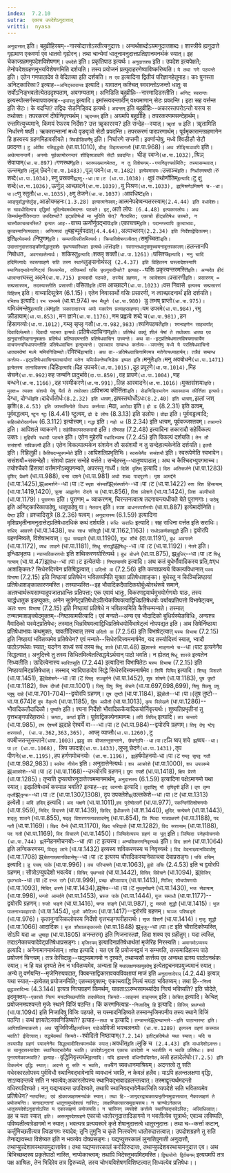 ```yaml
---
index:  7.2.10
sutra:  एकाच उपदेशेऽनुदात्तात्
vritti:  nyasa
---
```


`अनुदात्तात्` इति। बहुव्रीहिरयम्--नास्योदात्तोऽस्तीत्यनुदात्तः। अन्वर्थशब्दोऽयमनुदात्तशब्दः। शास्त्रीये ह्यनुदात्ते गृह्यमाण एकवर्णा एव धातवो गृह्येरन्। तथा चान्येवां धातूनामनुदात्तप्रतिज्ञानमनर्थकं स्यात्। इह चेकाज्ग्रहममुपदेशविशेषणम्।
`उपदेशे` इति। प्रकृतिपाठ इत्यर्थः। `अनुदात्तश्च` इति। उपदेश इत्यपेक्षते; तेनोपदेशग्रहणमुभयविशेषणमिति दर्शयति। तस्य प्रयोजनं प्रत्युदाहरणेष्वाविष्करिष्यति। `ये तथा गणे पठ्यन्ते` इति। एतेन गणपाठादेव ते वेदितव्या इति दर्शयति। `त एव` इत्यादिना द्वितीयं परिज्ञानहेतुमाह। काः पुनस्ता अनिट्कारिकाः? इत्याह--`अनिट्स्वरान्तः` इत्यादि। यावातन् कश्चित् स्वरान्तोऽजन्तो धातुः स सर्वोऽनिङ्भवतोत्येतददृश्यताम्, अवगम्यताम्। अनिडिति बहुव्रीहिः--नास्मादिडस्तीति। `अनिट् स्वरान्तः` इत्यस्योत्सर्गस्यापवादमाह--`इमांस्तु` इत्यादि। इमांस्त्वदन्तादीन् वक्ष्यमाणान् सेटः प्रवदन्ति। इटा सह वर्त्तन्त इति सेटः। के वदन्ति? तद्विदः सेडनिड्विद इत्यर्थः। `अदन्तम्` इति बहुव्रीहिः--अकारस्तपरोऽन्तो यसय स तथोक्तः। तपरकरणं दीर्घनिवृत्त्यर्थम्। `ॠदन्तम्` इति। अयमपि बहुव्रीहिः। तपरकरणमसन्देहार्थम्। रन्तमित्युच्यमाने, किमयं रेफस्य निर्देशः? उत्त ॠकारस्य? इति सन्देह--स्यात्। `ॠतां च` इति। ॠतामिति निर्धारणे षष्ठी। ऋकारान्तानां मध्ये वृङवृञो सेटौ प्रवदन्ति। तपरकरणं पादपरणार्थम्। पूर्वमृकारान्तग्रहणागेन हि ह्रस्वस्य ग्रहणमिहावसीयते। `श्विडीङिवर्णेषु` इति। निर्घारणे सप्तमी। इवर्णान्तेषु, मध्ये श्विडीङौ सेटौ प्रवदन्त। `टु ओश्वि गतिवृद्ध्योः` (धा.पा.1010), `डीङ् विहायसागतौ` (धा.पा.968)। `अथ शीङ्श्रिञावपि` इति। `अथेत्यानन्तर्ये। अनयोः पूर्वक्तयोरनन्तरं शीङ्श्रिञावपि सेटौ प्रवदन्ति। `घीङ् स्वप्ने` (धा.पा.1032), `श्रिञ् सेवायाम्` (धा.पा.897)।
`गणस्थम्` इति। स्वरूपख्यानमेतत्, न तु विशेषणम्--गणनिवृत्त्यर्थमिति; तस्यासम्भवात्। `ऊन्तम्` इति। `लूञ् छेदने` (दा.पा.1483), `पूञ् पवने` (धा.पा.1482) इत्येवमादयः। `उत्ताञ्च` इति। निर्धारणषष्ठी। `रु शब्दे` (धा.पा.1034), `स्नु प्रस्रवणे`झ्र्ष्णु--धा।पा।ट (धा.पा.1038)। `क्षुवं तथोर्णोतिम्` इत्यादि। `टु क्षु शब्दे` (धा.पा.1036), `ऊर्णुञ् आच्छादने` (धा.पा.1039), `यु मिश्रण` (धा.पा.1033), झ्र्मिश्रणेऽमिश्रणे च--धा।पा।ट `णु स्तुतौ` (धा.पा.1035), `क्ष्णु तेजने` (धा.पा.1037)। `आवधिष्ट` इति। आङ्पूर्वाद्धन्तेर्लुङ्, `आङोयमहनः` (1.3.28) इत्यात्मनेपदम्; `आत्मनेपदेष्वन्यतरस्याम्` (2.4.44) इति वधादेशः। स चावधीदित्यत्र वृद्धिर्मा भूदित्येवमर्थमदन्तः पठ्यते। इट्, `अतो लोपः` (6.4.48) इत्यकारलोपः।
अथ किमर्थमूर्णोतिरुदात्त उपदिश्यते? इट्प्रतिषेधो मा भूदिति चेत्? नैतदस्ति; एकाचो हीट्प्रतिषेध उच्यते, न चास्यैकाचत्वमस्ति? इत्यत आह--`वाच्य ऊर्णोर्णुवद्भावः` इति। `एकाच्त्वम्` इति। पदान्तस्यापि कुत्वाभावः, कुत्वस्यानित्यत्वात्। अनित्यत्वं तु `बह्वच्पूर्वपदात्` (4.4.64), `अल्पाच्तरम्` (2.2.34) इति निर्देशाद्वेदितव्यम्। `इति` इत्येवमर्थः। `निपुणम्` इति। सम्यगविपरीतमित्यर्थः। क्रियाविशेषणञ्चैतत्। `समुच्चिताः` इति। उदात्तानुदात्तसङ्कीर्णाद्धातुराशेः पृथग्व्यवस्थिता इत्यर्थः।
`ततः` इति। स्वरान्तधातुसमुच्चयनादुत्तरकालम्। `हलन्तानपि निबोधत`, अवगच्छतेत्यर्थः। `शकिस्तु` इत्यादि। `शक्लृ शक्तौ` (धा.पा.1261)। `घसिश्च` इत्यादि। ननु चादिं हदिमित्यादेः स्वरूपग्रहणे सति तस्य स्थाने `लुङ्सनोर्थस्लृ` (2.4.37) इति विहितस्य घस्लादेशस्यापि स्यानिवद्भावेनानिट्त्वं सिध्यत्येव, तत्किमर्थं घसिः पृथगुपादीयते? इत्याह--`घसिः प्रकृत्यन्तरमस्ति` इति। अन्यदेव हीदं धात्वन्तरं `घस्लु अदने` (धा.पा.715) इत्यदादौ पठ्यते, तस्येदं ग्रहणम्, न त्वादेशस्य। `प्रसारणी` इति। प्रसारणम् = सम्प्रसारणम्, तदस्यास्तीति प्रसारणी। `वसिता` इति। `वस आच्छादने` (धा.पा.1023)। `वस निवासे` इत्यस्य सम्प्रसारणं विहितम्` इति। वाच्यादिसूत्रेण (6.1.15)। एतेन निवासार्थो वसिः प्रसारणी, न त्वाच्छादनार्थं इति दर्शयति।
`रभिश्च` इत्यादि। `रभ राभस्ये` (धा.पा.974) `यभ मैथुने (धा.पा.980) `डु लभष् प्राप्तो` (धा.पा.975)।
`यमिञंमन्तेषु` इत्यादि। `ञम्` इति ञकारादारभ्य अमो मकारेण प्रत्याहरग्रहणम्। `यम उपरमे` (धा.पा.984), `रमु क्रीडायाम्` (धा.पा.853), `मन ज्ञाने` (धा.पा.1176), `णम प्रह्वत्वे शब्दे च` (धा.पा.981), `हन हिंसागत्योः` (धा.पा.1012), `गम्लृ सृप्लृ गतौ` (धा.पा.982,983)। `श्यनिपठ्यते` इति। श्यन्ग्रहणेन साहचर्यात् दिवादिर्लक्ष्यते। दिवादौ पठ्यत इत्यर्थः। `प्रतिषेधदाचिनाम्` इति। प्रतिषेधं वक्तुं शीलं येषां ते तथोक्ताः धातव एव ह्यनुदात्तलिङ्गानुषक्ताः प्रतिषेधं प्रतिपादयन्तति प्रतिषेधवाचिन उच्यन्ते। अथ वा--इट्प्रतिषेधमात्मविषयमाचार्येण वाचयन्त्यभिधापयन्तीति प्रतिषेधवाचिन इत्युच्यन्ते। एवञ्चात्र सम्बन्धः कर्त्तव्यः--ञमन्तेषु मध्ये ये परतिषेधवाचिनो धातवस्तेषां मध्ये यमिरनिडिष्यते। `रमिश्च` इत्यादि। अथ वा--प्रतिषेधवाचिनामित्यत्र मतेनेत्यध्याहार्यम्। तत्रैवं सम्बन्ध कर्त्तव्यः--इट्प्रतिषेधवाचिनामाचार्याणां मतेन यमिर्ञमन्तेष्वनिडेक इष्यत इति।
`मनुतेः` इति। `मनु अवबोधने` (धा.पा.1471) इत्येतस्य तानादिकस्य।
`दिहिः` इत्यादि। `दिह उपचये` (धा.पा.1015), `दुह प्रपूरणे` (धा.पा.1014), `मिह सेचने` (धा.पा.992) `रुह जन्मनि प्रादुर्भावे` (दा.पा.859), `वह प्रापणे` (धा.पा.1004), `णह बन्धने` (धा.पा.1166), `दह भस्मीकरणे` (धा.पा.991), `लिह आस्वादने` (धा.पा.1016)। `मुक्तसंशयाः` इति। मुक्तः= त्यक्तः संशयो येषु यैर्वा ते तथोक्ताः। `प्रविभज्य कीर्त्तिताः` इति। सेडनिङ्विभागेन व्यवस्थाप्य कीर्त्तिता इत्यर्थः।
`देग्धा, दोग्धा` इति। `दादेर्धातोर्धः` (8.2.32) इति धत्वम्, `झषस्तथोर्धोऽधः` (8.2.40) इति धत्वम्, `झलां जश् झशि` (8.4.53) इति जश्त्वमित्येते विधयः कर्त्तव्याः। `मेढा, `आरोढा` इति। `हो ढः` (8.2.31) इति ढत्वम्, पूर्ववद्धत्वम्, `ष्टुन ष्टुः` (8.4.41) ष्टुत्वम्, `ढो ढे लोपः` (8.3.13) इति डलोपः। `वोढा` इति। पूर्ववड्ढत्वादि; `सहिवबोरोदवर्णस्य` (6.3.112) इत्योत्त्वम्। `नद्धा` इति। `नहो धः` (8.2.34) इति धत्वम्, पूर्ववज्जश्तवम्। `तन्नान्तरे` इति। आपिशले व्याकरणे। `सहेर्विकल्पस्तकरादौ` इति। `तीषसह` (7.2.48) इत्यादिना तकारादौ सहेर्विकल्प उक्तः। `मुहिरपि रधादौ पठ्यते` इति। एतेन मुहेरपि `रधादिभ्यश्च` (7.2.45) इति विकल्पं दर्शयति। `तेन तौ ससंशयौ सविकल्पौ` इति। एतेन विकल्पात्मकेन संशयेन तौ ससंशयौ न तु सन्देहात्मकेनेति दर्शयति। `इतरौ` इति। रिहिलुही। `कैश्चिदभ्युपगम्येते` इति। आपिशलिप्रभृतिभिः। `स्वरूपेणैव ससंशयौ` इति। स्वरूपेणेति स्वभावेन। ससंशयौ=ससन्देहौ। संशयो ह्यतर सन्देहे वर्त्तते। सन्देहस्तु--धातुष्वपाठात्। अथ च कैश्चिदभ्युपगमाच्च। तयोश्चैको हिंसायां वर्त्तमानोऽब्युपगम्यते, अपरस्तु गार्ध्ये।
`दिशिं दृशिम्` इत्यादि। `दिश अतिसर्जने` (धा.पा.1283) `दृशिर् प्रेक्षणे` (धा.पा.988), `दन्श दशने` (धा.पा.981) `अथो शब्दः पादपूरणे। मृश आमर्द्दने` (धा.पा.1425),झ्र्`आमर्शने`--धा।पा।ट `स्पृश संस्पर्शे`झ्र्`संस्पर्शने`--धा।पा।ट (धा.पा.1422) `रुश रिश हिंसायाम्` (धा.पा.1419,1420), `क्रूश आह्वानेग रोदने च` (धा.पा.856), `विश प्रवेशने` (धा.पा.1424), `लिश अल्पीभावे` (धा.पा.1179)। `पुराणगाः` इति। पुराणम् = व्याकरणम्, चिरन्तनत्वात्ष तदगायन्त्यधीयते येते पुराणगाः। `पाठेषु` इति अनिट्कारिकापाठेषु, धातुपाठेषु वा। `नेतरान्` इति। `स्पश बाधनस्पर्शनयोः` (धा.पा.887) इत्येमादीनिति।
`देष्टा` इति। व्रश्चादिसूत्रे (8.2.36) षत्वम्। `अनुदात्तस्य` (6.1.59) इत्यादिना मृशिप्रभृतीनामनुदात्तेट्प्रतिषेधादधिकं कथं दर्शयति।
`रुधिः सराधिः` इत्यादि। सह राधिना वर्त्तत इति सराधिः। `रुधिर् आवरणे` (धा.पा.1438), `राध साध संसिद्धौ` (धा.पा.1162,1163)। `राधोऽकर्मकाद्वृद्धौ` इति। द्वयोरपि ग्रहणमिष्यते, विशेषाभावात्। `युध सम्प्रहारे` (धा.पा.1190), `शुध शौचे` (दा.पा.1191), `बुध अवगमने` (धा.पा.1172), `व्यध ताडने` (धा.पा.1181), `सिधु संराद्धौ`झ्र्`षिधु`--धा।पा।ट (धा.पा.1192)। `नेतरे` इति। इन्धिप्रभृतयः। `न्याय्यविकरणयोः` इति शब्विकरणयोरित्यर्थः। `बुध बोधने` (धा.पा.875), झ्र्`बुधिर्`--धा।पा।ट `षिधु गत्याम्` (धा.पा.47)झ्र्`विध`--धा।पा।ट इत्येतयोः। `निष्ठायामपि` इत्यादि। अथ कतं बुधेर्भौवादिकस्य प्रति,#एध आशङ्कितः? सिधेरुदित्त्वेन प्रतिषिद्धत्वात्। `उदित्तो वा` (7.2.56) इति कत्वाप्रत्यये विकल्पविधानात् `यस्य विभाषा` (7.2.15) इति निष्ठायां प्रतिषेधेन भवितव्यमिति युक्ता प्रतिषेधाशङ्का। बुधेस्तु न किञ्चिन्निष्ठायां प्रतिषेधाशङ्काकारणमस्ति। तस्याप्यस्ति--इह भौवादिकदैवादिकयोर्बुध्योरर्थरूपे समाने, अतश्चार्थरूपसाम्यादुपजातभ्रान्तिः प्रतिपत्ता; एक एवायं धातुः, विकरणद्वयार्थमुभयोर्गणयोः पाठः, तस्य चार्द्धधातुक इडप्युक्तः, अनेन सूत्रेणेट्प्रतिषेधोऽपीत्येकविषयत्वाद्विधिप्रतिषेधयोः पर्यायप्रतिपत्तो विभाषेट्त्वम्, अतः `यस्य विभाषा` (7.2.15) इति निष्ठायां प्रतिषेधे न भवितव्यमिति कैश्चिन्मन्यते। तस्मात् तन्मतमाशङ्क्येदमुक्तम्--निष्ठायामपीत्यादि। एवं मन्यते--अन्य एव भौदादिको बुधिर्यस्येङविधिः, अन्यश्च वैवादिको यस्येट्प्रतिषेधः; तस्मात् भिन्नविषयत्वाद्विधिप्रतिषेधयोर्विभाषेट्त्वं नोपपद्यत इति। अथ सिषेर्निष्ठाया प्रतिषेधाभावः कथमुक्तः, यावतीदिस्वात् तस्य `उदितो वा` (7.2.56) इति विभाषेट्त्वात् `यस्य विभाषा` (7.2.15) इति निष्ठायां भवितव्यमेव प्रतिषेधेन? एवं मन्यते--सिधेरुदित्त्वमनार्षमेव, यद तस्योदित्त्वं स्यात्, भ्वादौ पाठोऽनर्थकः स्यात्; यदनेन साध्यं रूपं तस्य `षिधू शात्रे` (धा.पा.48) झ्र्`शास्त्रे माङ्गल्ये च`--धा।पाट इत्यनेनैव सिद्धत्वात्। अनुदित्त्वे तु तस्य सिधितमित्येतत्सिद्धयेऽर्थवान् पाठो भवति। न ह्येतत् `षिधू शास्त्रे` इत्यतेन सिध्यतीति। ऊदित्त्वेनास्य `स्वरितसूति` (7.2.44) इत्यादिना विभाषितेटः `यस्य विभाषा` (7.2.15) इति निष्ठायामिट्प्रतिषेधात्। तस्माद् भ्वादिपाठादेव सिद्धे सिधेरुदित्त्वमनार्षमेव।
`शिर्षि पिषिम्` इत्यादि। `शिष्लृ विशरणे` (धा.पा.1451), झ्र्`विशेषणे`--धा।पा।ट `पिष्लृ सञ्चूर्णने` (धा.पा.1452), `शुष शोषणे` (धा.पा.1183), `पुष पुष्टौ` (धा.पा.1182), `त्विष दीप्तौ` (धा.पा.1001)। `जिषु विषु मिषु सेचने` (धा.पा.697,698,699), `श्रिषु श्लिषु प्रषु प्लुषु दाहे` (धा.पा.701-704)--द्वयोरपि ग्रहणम्। `तुष तुष्टौ` (धा.पा.1184), झ्र्`प्रीतौ`--धा।पा।(तूष तुष्टो--धा.पा.674)ट `दुष वैकृत्ये` (धा.पा.1185), `द्विष अप्रीतौ` (धा.पा.1013), `कृष विलेखने` (धा.पा.1286)--भौवादिकतौदादिकौ। `पुष्यति` इति। श्यना निर्देशो भौवादिककैयादिकयोर्निवृत्त्यर्थः। शुष्यतिप्रभृतीनां तु वृत्तभङ्गपरिहारार्थः। `क्रष्टा, कर्ष्टा` इति। पूर्ववद्विकल्पेनामागमः।
`तपिं तिपिम्` इत्यादि। `तप सन्तापे` (धा.पा.985), `तप ऐश्यर्ये` झ्र्दाहे ऐश्वर्ये वा---धा।पा।ट (धा.पा.984)--द्वयोरपि ग्रहणम्। `तिपृ तेपृ ष्टेपृ क्षरणार्थाः, (धा.पा.362,363,365), `आप्लृ व्याप्तौ` (धा.पा.1260), `टु वपबीजतन्तुसन्ताने` (धापा.1003),झ्र्डु वप बीजतन्तुसन्ताने, छेदनेऽपि--धा।पा।ट `ञि ष्वप् शये` झ्र्`ष्वप`--धा।पा।ट (धा.पा.1068), `लिप उपदाहे` (धा.पा.1433), `लुप्लू छेदने` (धा.पा.1431), `तृप पीणने` (धा.पा.1195), `हप हर्णणमोचनयोः` (धा.पा.1196), झ्र्`हर्षमोहनयो-धा।पा।ट `गम्लृ सृप्लृ गतौ` (धा.पा.982,983)। `स्वरेण नीचेन` इति। अनुदात्तेनेत्यर्थः। `शप आक्रोशे` (धा.पा.1000), `शप उपालम्भे` झ्र्`आक्रोशे`--धा।पा।ट (धा.पा.1168)--उभयोरपि ग्रहणम्। `छुप स्पर्शे` (धा.पा.1418), `क्षिप प्रेरणे` (धा.पा.1285)। तृप्यति दृप्यत्योरनुदात्तेत्त्वममागमार्थम्, `अनुदात्तस्य` (6.1.59) इत्यादिना पक्षेऽमागमो यथा स्यात्। इद्प्रतिषेधार्थं कस्मान्न भवति? इत्याह--`इट् त्वनयोः` इत्यादि। `तुदादिषु यौ तृपिदृपी` इति। `तृप तृम्प तृप्तौ`झ्र्`तृन्फ`--धा।पा।ट (धा.पा.1307,1308), दृप उपक्लेशे`झ्र्`उल्लकेशे--धा।पा।ट (धा.पा.1313) इत्येतौ।
`अदिं हदिम्` इत्यादि। `अद भक्षणे` (धा.पा.1011),`हद पुरोषोत्सर्गे` (धा.पा.977), `स्कन्दिर्गतिशोषणयोः` (धा.पा.959), `भिदिर् विदारणे` (धा.पा.1439), `छिदिर् द्वैधीकरणे` (धा.श.1440), `क्षुदिर् सम्पेषणे` (धा.पा.1443), `शद्लु शातने` (धा.पा.855), `षद्लृ विशरणगत्यवसादनेषु` (धा.पा.854), `ञि ष्विदा गात्रप्रक्षरणे` (धा.पा.1188), `पद गतौ` (धा.पा.1169)। `खिद दैन्ये` (धा.पा.1170), `खिद परिद्याते` (धा.पा.1282), `विद सत्तायाम्` (धा.पा.1188), `पद गतौ` (धा.पा.1169), `विद विचारणे` (धा.पा.1450)। `ञिष्विदेत्यस्य ग्रहणं मा भूत्` इति। `ञिष्विदा स्नेहमोचनयोः (धा.पा.744) झ्र्`स्नेहनमोचनयोः--धा।पा।ट इत्यस्य। `अन्यविकरणनिवृत्त्यर्थः` इति। `विद ज्ञाने` (धा.पा.1064) इति लग्विकरणस्य, `विद्लृ लाभे` (धा.पा.1432) इत्यस्य शविकरणस्य च निवृत्त्यर्थः। `विद वेदनाख्यानविवासेषु` (धा.पा.1708) झ्र्`चेतनाख्यानविवासेषु`--धा।पा।ट इत्यस्य चौरादिकस्यानेकाच्त्वा देवाप्रसङ्गः।
`पचिं वचिम्` इत्यादि। `डु पचष् पाके` (धा.पा.996)। `वच परिभाषणे` (धा.पा.1063), `व्रुवो वचिः` (2.4.53) इति च द्वयोरपि ग्रहणम्। सौत्रोऽप्युपदेशो भवत्येव। `विचिर् पृथग्भावे` (धा.पा.1442), `विचिर् विवेचने` (धा.1094), झ्र्`विजिर् पृथग्भावे`--धा।पा।ट `रन्ज रागे` (धा.पा.999), `प्रच्छ ज्ञीप्सायाम्` (धा.पा.1413), `णिजिर् शौचपोषणयोः` (धा.पा.1093), `षिचिर् क्षरणे` (धा.पा.1434),झ्र्`षिच`--धा।पा।ट `मुच्लृमोक्षणे` (धा.पा.1430), `भज सेवायाम्` (धा.पा.998), `भन्जो आमर्दने` (धा.पा.1453), `भ्रस्ज पाके` (धा.पा.1444), `युज समाधौ` (धा.पा.1177)--द्वयोरपि ग्रहणम्। `रुजो भङ्गे` (धा.पा.1416), `षन्ज सङ्गे` (धा.पा.987), `टु मस्जो शुद्धौ` (धा.पा.1415)। `भुज पालनाभ्यवहारयोः` (धा.पा.1454), `भुजो कौटिल्य` (धा.पा.1417)--द्वरोरपि ग्रहणम्। `ष्वञ्ज परिष्वङ्गे` (धा.पा.976)। कृतानुनासिकलोपस्य निर्देशो वृत्तभङ्गपरीहारार्थः। `सृज विसर्गे` (धा.पा.1414)। `मृजू शुद्धौ` (धा.पा.1066) आदादिकः। `मृज शौचालङ्कारयोः` (धा.पा.1848) झ्र्`मृजू`--धा।पा।ट इति चौरादिकोप्यस्ति, सोऽपि यदा `आ धुषाद्वा` (धा.पा.1805) अनन्तरम्) इति णिजनास्त#, तिदा शक्य एव ग्रहीतुम्। यदा त्वस्ति, तदाऽनेकाच्त्वादेवेट्प्रतिषेधाप्रसङ्गः।
`मृजिरयम्` इत्यादिनप्रतिषेधार्थतां मृजेरिह निरस्यति। `अमागमोऽप्यस्य` इत्यादि। अनेनामागमार्थताम्। `तदिह` इत्यादि। यत एव हि प्रयोजनद्वयं न सम्भवति, तत्समादिहास्य पाठे प्रयोजनं चिन्त्यम्। तत्र केचिदाहुः--यद्यप्यमागमो न दृश्यते, तथाप्यसौ कर्त्तव्य एव अन्यथा ह्यस्य पाठोऽनर्थकः स्यात्। न हि यन्न दृश्यते तेन न भवितव्यमेव, अन्यता हि `यथालक्षणमप्रयुक्तेषु` इत्येतद्वचनमप्रयुज्यमानं स्यात्। अन्ये तु वर्णयन्ति--मृजेनिरुपपदात्, क्विबन्ताद्विकारावयवविवक्षायां माजं इति `अनुदात्तादेरञ्` (4.2.44) इत्यञ् यथा स्यात्--इत्येतत् प्रयोजनमिति; एतच्चायुक्तम्; एकाच्त्वाद्धि नित्यं मयटा भवितव्यम्। तथा हि--`नित्यं वृद्धञरादिभ्यः` (4.3.144) इत्यत्र नित्यग्रहणं किमर्थम्, यावताऽऽरम्भसामर्थ्यादेव नित्यं भविष्यति? इति चोदेते, इदमुक्तम्--`एकाचो नित्यं मयटमिच्छन्तीति तदर्थमेतत् क्रियते--त्वङ्मयं वाङ्मयम्` इति। `केचित्` इत्यादि। केचित् प्रयोजनमपश्यन्तो मृजेः स्थाने विजिं पठन्ति। किं करणमित्याह--`निजादिषु हि` इत्यादि। `विजिर् प्रथग्भावे` (धा.पा.1094) इति निजादिषु विजिः पठ्यते, स यस्मादनिडिष्यते तस्मान्भृजिमपनीय तस्य स्थाने विजिं पठन्ति। कथं ज्ञायतेऽसावनिडिष्यते? इत्याह--`तथा च` इत्यादि। `तन्त्रान्तरे`झ्र्`ग्रन्थान्तरे--इति पाठान्तरम्ट इति। आपिशलिष्याकरणे। अथ `सुजिविजी` इत्यस्मिन् पाठे `ओविजी भयचलनयोः` (धा.पा.1289) इत्यस्य ग्रहणं कस्मान्न भवति? ईदित्त्वात्। तद्ध्येवमर्थं क्रियते--`श्वोदितो निष्ठायाम्` (7.2.14) इतीट्प्रतिषेधो यथा स्यात्। यदि च तस्यापीह ग्रहणं स्यादनेनैव सिद्धत्वादीदित्त्वमनर्थकं स्यात्।
`अवधीत्` इति। `लुङि च` (2.4.43) इति वाधादेशोऽदन्तः। स चानुदत्तस्यादेशः स्थानिवद्भावेनैव भवति। उपदेशेऽनुदात्त एकाच उपदेशो न भवतीति न भवति प्रतिषेधः। कथं पुनरयमेकाज्भवति? इत्याह--`वृद्धिनिवृत्त्यर्थम्` इत्यादि। यदि ह्यदन्तो वधिर्नोपदिश्येत, `अतो हलादेर्लघोः` (7.2.5) इति विकल्पेन वृद्धिः स्यात्। अदन्ते तु सति न भवति, तत्र `येन च्यवधानमाश्रियम्। अदन्तत्वे तु सति वधेरकारलोपस्य पुर्वविधौ स्थानिवद्भावेनापि व्यवधानं भवति, न केवलं हलैव। याऽपि हलन्तलक्षणा वृद्धिः, साऽप्यदन्तत्वे सति न भवत्येव;अकारलोपस्य स्थानिवद्भावादहलन्तत्वात्। तस्माद्वृत्त्यर्थमदन्तो वधिरुपदिश्यते। ननु यद्यप्यदन्त उपदिश्यते, तथापि स्थानिवद्भावेनैकाजिति व्यपदेशे सति भवितव्यमेव प्रतिषेधेन? `नतदस्ति; एवं ह्येकाज्ग्रहणमनर्थकं स्यात्। तथा हि--जागृदरद्राचकात्प्रभृतीनामुदात्तत्वात् नैकाज्ग्रहणं ते प्रयोजयन्ति। सनाद्यन्तानां धातूनामुपदेशत्वं नास्ति; लाक्षणिकत्वात्समुदायसय। न चान्योऽनेकाज् धातुरूपदेशेऽनुदात्तोऽस्ति य एकाज्ग्रहणं प्रयोजयति। न चास्मिन् व्यपदेशे कर्त्तव्ये स्थानिवद्भावेऽस्ति; अल्विधित्वात्।
`इह च यता स्यात्` इति। असत्युपदेशग्रहणे` एकाचो धातोरनुदात्तादिडागमो न भवतीत्येव सूत्रार्थः; एवञ्च लविष्यति, पविष्यतीत्यत्रेडागमो न स्यात्। भवत्यत्र प्रत्ययस्वरे कृते शेषानुदात्तत्वे धातुरनुदात्तः। तथा च--कर्त्ता कटान्, कर्त्तुमिच्छतीत्यत्र त्विडागमः स्यादेव; तृनि तुमुनि च कृते नित्स्वरेण धातोरुदात्तत्वात्। उपदोशग्रहणे तु सति तेनाद्यावस्था विशेष्यत इति न भवत्येव दोषप्रसङ्गः। यद्यप्युत्तरकालं लुनातिपुनाती अनुदात्तौ, तथाप्युपदेशावस्थायामुदात्तावेव। तथा यद्यप्यत्तरकालं करोतिरुदात्तः, तथाप्युपदेशवस्थायामनुदात्त एव। अथ बिभिच्छब्दस्य प्रकृतेपाठो नास्ति, नाप्येकाच्त्वम्; तथापि भिदेस्तूभयमिदमस्ति। `द्विष्प्रयोगो द्विर्वचनम्` इत्ययमपि तत्र पक्ष आश्रितः, तेन भिदिरेव तत्र द्विरुच्यते, तस्य चोभयविशेषणविशिष्टत्वात् सिध्यत्येव प्रतिषेधः।।

